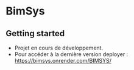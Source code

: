 # BimSys



## Getting started

- Projet en cours de développement.
- Pour accéder à la dernière version deployer : https://bimsys.onrender.com/BIMSYS/